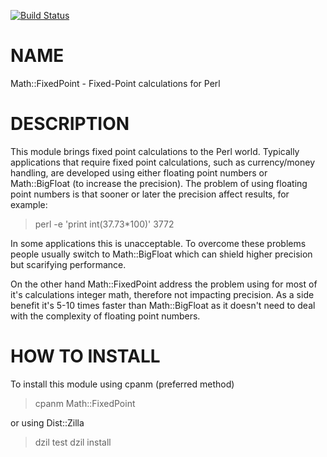 [![Build Status](https://travis-ci.org/bluescreen10/Math-FixedPoint.png)](https://travis-ci.org/bluescreen10/Math-FixedPoint)

# NAME

Math::FixedPoint - Fixed-Point calculations for Perl

# DESCRIPTION

This module brings fixed point calculations to the Perl world. Typically applications that require fixed point calculations, such as currency/money handling, are developed using either floating point numbers or Math::BigFloat (to increase the precision). The problem of using floating point numbers is that sooner or later the precision affect results, for example:

   > perl -e 'print int(37.73*100)'
   3772

In some applications this is unacceptable. To overcome these problems people usually switch to Math::BigFloat which can shield higher precision but scarifying performance.

On the other hand Math::FixedPoint address the problem using for most of it's calculations integer math, therefore not impacting precision. As a side benefit it's 5-10 times faster than Math::BigFloat as it doesn't need to deal with the complexity of floating point numbers.

# HOW TO INSTALL

To install this module using cpanm (preferred method)

  > cpanm Math::FixedPoint

or using Dist::Zilla

  > dzil test
  > dzil install


   